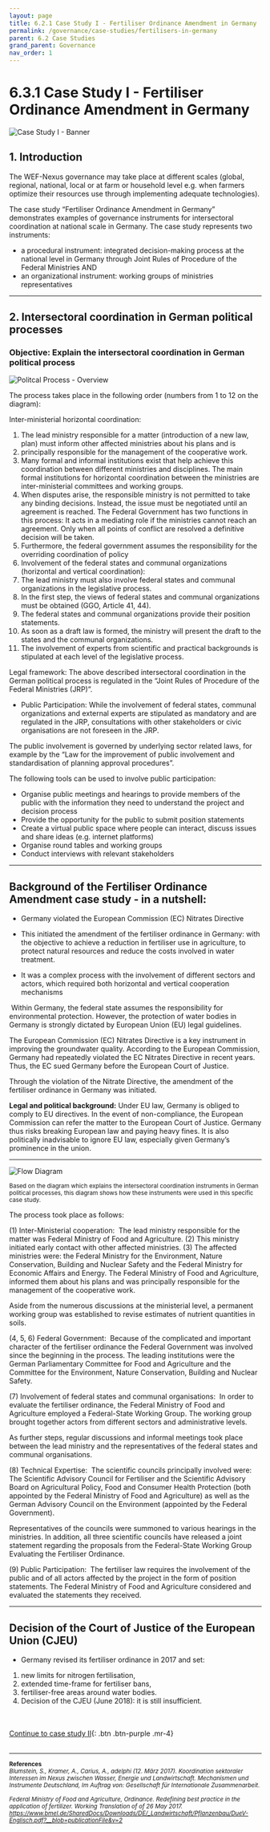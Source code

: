 ```yaml
---
layout: page
title: 6.2.1 Case Study I - Fertiliser Ordinance Amendment in Germany
permalink: /governance/case-studies/fertilisers-in-germany
parent: 6.2 Case Studies
grand_parent: Governance
nav_order: 1
---
```


# **6.3.1 Case Study I - Fertiliser Ordinance Amendment in Germany**

<img src="/wef-nexus-online-course/assets/intersectoral_coord_DE.png" alt="Case Study I - Banner"/>


## 1. Introduction
The WEF-Nexus governance may take place at different scales (global, regional, national, local or at farm or household level e.g. when farmers optimize their resources use through implementing adequate technologies). 

The case study “Fertiliser Ordinance Amendment in Germany” demonstrates examples of governance instruments for intersectoral coordination at national scale in Germany. The case study represents two instruments: 

- a procedural instrument: integrated decision-making process at the national level in Germany through Joint Rules of Procedure of the Federal Ministries
AND
- an organizational instrument: working groups of ministries representatives 

<hr/>

## 2. Intersectoral coordination in German political processes
### Objective: Explain the intersectoral coordination in German political process


<img src="/wef-nexus-online-course/assets/politcal-process.jpg" alt="Politcal Process - Overview"/>


The process takes place in the following order (numbers from 1 to 12 on the diagram): 

Inter-ministerial horizontal coordination: 
1. The lead ministry responsible for a matter (introduction of a new law, plan) must inform other affected ministries about his plans and is 
2. principally responsible for the management of the cooperative work. 
3. Many formal and informal institutions exist that help achieve this coordination between different ministries and disciplines. The main formal institutions for horizontal coordination between the ministries are inter-ministerial committees and working groups. 
4. When disputes arise, the responsible ministry is not permitted to take any binding decisions. Instead, the issue must be negotiated until an agreement is reached. The Federal Government has two functions in this process: It acts in a mediating role if the ministries cannot reach an agreement. Only when all points of conflict are resolved a definitive decision will be taken. 
5. Furthermore, the federal government assumes the responsibility for the overriding coordination of policy
6. Involvement of the federal states and communal organizations (horizontal and vertical coordination):
7. The lead ministry must also involve federal states and communal organizations in the legislative process. 
8. In the first step, the views of federal states and communal organizations must be obtained (GGO, Article 41, 44). 
9. The federal states and communal organizations provide their position statements. 
10. As soon as a draft law is formed, the ministry will present the draft to the states and the communal organizations. 
11. The involvement of experts from scientific and practical backgrounds is stipulated at each level of the legislative process.  


Legal framework: 
The above described intersectoral coordination in the German political process is regulated in the “Joint Rules of Procedure of the Federal Ministries (JRP)”.  

- Public Participation:
While the involvement of federal states, communal organizations and external experts are stipulated as mandatory and are regulated in the JRP, consultations with other stakeholders or civic organisations are not foreseen in the JRP. 

The public involvement is governed by underlying sector related laws, for example by the “Law for the improvement of public involvement and standardisation of planning approval procedures”.

The following tools can be used to involve public participation:
- Organise public meetings and hearings to provide members of the public with the information they need to understand the project and decision process
- Provide the opportunity for the public to submit position statements 
- Create a virtual public space where people can interact, discuss issues and share ideas (e.g. internet platforms)
- Organise round tables and working groups 
- Conduct interviews with relevant stakeholders 

<hr/>

## Background of the Fertiliser Ordinance Amendment case study​ - in a nutshell:

- Germany violated the European Commission (EC) Nitrates Directive​

- This initiated the amendment of the fertiliser ordinance in Germany:​ with the objective to achieve a reduction in fertiliser use in agriculture, to protect natural resources and reduce the costs involved in water treatment. ​

- It was a complex process with the involvement of different sectors and actors, which required both horizontal and vertical cooperation mechanisms ​

​
Within Germany, the federal state assumes the responsibility for environmental protection. However, the protection of water bodies in Germany is strongly dictated by European Union (EU) legal guidelines.​

The European Commission (EC) Nitrates Directive is a key instrument in improving the groundwater quality. According to the European Commission, Germany had repeatedly violated the EC Nitrates Directive in recent years. Thus, the EC sued Germany before the European Court of Justice.​

Through the violation of the Nitrate Directive, the amendment of the fertiliser ordinance in Germany was initiated. ​

**Legal and political background:​**
Under EU law, Germany is obliged to comply to EU directives. In the event of non-compliance, the European Commission can refer the matter to the European Court of Justice. Germany thus risks breaking European law and paying heavy fines. It is also politically inadvisable to ignore EU law, especially given Germany’s prominence in the union. ​

<hr/>
​
<img src="/wef-nexus-online-course/assets/eu-co.jpg" alt="Flow Diagram"/>

<small>Based on the diagram which explains the intersectoral coordination instruments in German political processes, this diagram shows how these instruments were used in this specific case study. ​</small>


The process took place as follows: ​
​

(1) Inter-Ministerial cooperation: ​
The lead ministry responsible for the matter was Federal Ministry of Food and Agriculture. (2) This ministry initiated early contact with other affected ministries. (3) The affected ministries were: the Federal Ministry for the Environment, Nature Conservation, Building and Nuclear Safety and the Federal Ministry for Economic Affairs and Energy. The Federal Ministry of Food and Agriculture, informed them about his plans and was principally responsible for the management of the cooperative work. ​

Aside from the numerous discussions at the ministerial level, a permanent working group was established to revise estimates of nutrient quantities in soils. ​


(4, 5, 6) Federal Government: ​
Because of the complicated and important character of the fertiliser ordinance the Federal Government was involved since the beginning in the process. The leading institutions were the German Parliamentary Committee for Food and Agriculture and the Committee for the Environment, Nature Conservation, Building and Nuclear Safety.​

 
(7) Involvement of federal states and communal organisations: ​
In order to evaluate the fertiliser ordinance, the Federal Ministry of Food and Agriculture employed a Federal-State Working Group. The working group brought together actors from different sectors and administrative levels.  ​

As further steps, regular discussions and informal meetings took place between the lead ministry and the representatives of the federal states and communal organisations.  ​

 
(8) Technical Expertise: ​
The scientific councils principally involved were: The Scientific Advisory Council for Fertiliser and the Scientific Advisory Board on Agricultural Policy, Food and Consumer Health Protection (both appointed by the Federal Ministry of Food and Agriculture) as well as the German Advisory Council on the Environment (appointed by the Federal Government).​

Representatives of the councils were summoned to various hearings in the ministries. In addition, all three scientific councils have released a joint statement regarding the proposals from the Federal-State Working Group Evaluating the Fertiliser Ordinance. ​

 
(9) Public Participation: ​
The fertiliser law requires the involvement of the public and of all actors affected by the project in the form of position statements. The Federal Ministry of Food and Agriculture considered and evaluated the statements they received.​

<hr/>

## Decision of the Court of Justice of the European Union (CJEU) ​

- Germany revised its fertiliser ordinance in 2017 and set:​

1. new limits for nitrogen fertilisation,​
2. extended time-frame for fertiliser bans,​
3. fertiliser-free areas around water bodies. ​
4. Decision of the CJEU (June 2018): it is still insufficient.​


<br/> <br/>
[Continue to case study II](https://waterbender231.github.io/wef-nexus-online-course/governance/case-studies/groundwater-in-germany){: .btn .btn-purple .mr-4}
<br/> <br/>


<hr/>

<small><b>References<br></b>
<i>Blumstein, S., Kramer, A., Carius, A., adelphi (12. März 2017). Koordination sektoraler Interessen im Nexus zwischen Wasser, Energie und Landwirtschaft. Mechanismen und Instrumente Deutschland, Im Auftrag von: Gesellschaft für Internationale Zusammenarbeit. <br>
<br>
Federal Ministry of Food and Agriculture, Ordinance. Redefining best practice in the application of fertilizer. Working Translation of of 26 May 2017. <a href="https://www.bmel.de/SharedDocs/Downloads/DE/_Landwirtschaft/Pflanzenbau/DueV-Englisch.pdf?__blob=publicationFile&v=2">https://www.bmel.de/SharedDocs/Downloads/DE/_Landwirtschaft/Pflanzenbau/DueV-Englisch.pdf?__blob=publicationFile&v=2</a> <br>
<br>
</i></small>

